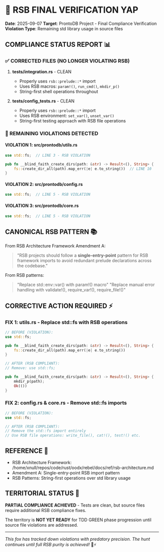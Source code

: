 # 🦊 RSB FINAL VERIFICATION YAP
**Date**: 2025-09-07
**Target**: ProntoDB Project - Final Compliance Verification
**Violation Type**: Remaining std library usage in source files

## COMPLIANCE STATUS REPORT 📊

### ✅ CORRECTED FILES (NO LONGER VIOLATING RSB)
1. **tests/integration.rs** - CLEAN
   - Properly uses `rsb::prelude::*` import
   - Uses RSB macros: `param!()`, `run_cmd()`, `mkdir_p()` 
   - String-first shell operations throughout

2. **tests/config_tests.rs** - CLEAN  
   - Properly uses `rsb::prelude::*` import
   - Uses RSB environment: `set_var()`, `unset_var()`
   - String-first testing approach with RSB file operations

### 🚨 REMAINING VIOLATIONS DETECTED

#### VIOLATION 1: src/prontodb/utils.rs
```rust
use std::fs;  // LINE 3 - RSB VIOLATION

pub fn __blind_faith_create_dirs(path: &str) -> Result<(), String> {
    fs::create_dir_all(path).map_err(|e| e.to_string())  // LINE 10
}
```

#### VIOLATION 2: src/prontodb/config.rs  
```rust
use std::fs;  // LINE 5 - RSB VIOLATION
```

#### VIOLATION 3: src/prontodb/core.rs
```rust  
use std::fs;  // LINE 5 - RSB VIOLATION
```

## CANONICAL RSB PATTERN 📚
From RSB Architecture Framework Amendment A:
> "RSB projects should follow a **single-entry-point** pattern for RSB framework imports to avoid redundant prelude declarations across the codebase."

From RSB patterns:
> "Replace std::env::var() with param!() macro"
> "Replace manual error handling with validate!(), require_var!(), require_file!()"

## CORRECTIVE ACTION REQUIRED ⚡

### FIX 1: utils.rs - Replace std::fs with RSB operations
```rust
// BEFORE (VIOLATION):
use std::fs;

pub fn __blind_faith_create_dirs(path: &str) -> Result<(), String> {
    fs::create_dir_all(path).map_err(|e| e.to_string())
}

// AFTER (RSB COMPLIANT):
// Remove: use std::fs;

pub fn __blind_faith_create_dirs(path: &str) -> Result<(), String> {
    mkdir_p(path);
    Ok(())
}
```

### FIX 2: config.rs & core.rs - Remove std::fs imports
```rust  
// BEFORE (VIOLATION):
use std::fs;

// AFTER (RSB COMPLIANT):  
// Remove the std::fs import entirely
// Use RSB file operations: write_file(), cat!(), test!() etc.
```

## REFERENCE 📖
- RSB Architecture Framework: /home/xnull/repos/code/rust/oodx/rebel/docs/ref/rsb-architecture.md
- Amendment A: Single-entry-point RSB import pattern
- RSB Patterns: String-first operations over std library usage

## TERRITORIAL STATUS 🦊
**PARTIAL COMPLIANCE ACHIEVED** - Tests are clean, but source files require additional RSB compliance fixes.

The territory is **NOT YET READY** for TDD GREEN phase progression until source file violations are addressed.

---
*This fox has tracked down violations with predatory precision. The hunt continues until full RSB purity is achieved!* 🦊⚡